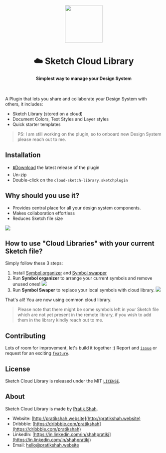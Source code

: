 <div align="center">
  <img width="120px" src="https://raw.githubusercontent.com/pratikjshah/walmart-design-system/master/cloud-sketch-library.sketchplugin/Contents/Resources/icon.png" />
</div>
<h1 align="center">☁️ Sketch Cloud Library</h1>
<div align="center">
  <strong>Simplest way to manage your Design System</strong>
</div>
<br/>
<br/>

A Plugin that lets you share and collaborate your Design System with others, it includes:

* Sketch Library (stored on a cloud)
* Document Colors, Text Styles and Layer styles
* Quick starter templates

> PS: I am still working on the plugin, so to onboard new Design System please reach out to me.

## Installation

- [⬇️Download](https://github.com/pratikjshah/walmart-design-system/archive/master.zip) the latest release of the plugin
- Un-zip
- Double-click on the `cloud-sketch-library.sketchplugin`

## Why should you use it?

* Provides central place for all your design system components.
* Makes collaboration effortless
* Reduces Sketch file size
<img src="https://github.com/pratikjshah/walmart-design-system/blob/master/recordings/why-use.png?raw=true" />

## How to use "Cloud Libraries" with your current Sketch file?

Simply follow these 3 steps:

1. Install [Symbol organizer](https://github.com/sonburn/symbol-organizer) and [Symbol swapper](https://github.com/sonburn/symbol-swapper)
2. Run **Symbol organizer** to arrange your current symbols and remove unused ones! <img src="https://raw.githubusercontent.com/pratikjshah/walmart-design-system/master/recordings/symbol-organizer.gif" />
3. Run **Symbol Swaper** to replace your local symbols with cloud library. <img src="https://raw.githubusercontent.com/pratikjshah/walmart-design-system/master/recordings/sysmbol-swapper.gif" />

That's all! You are now using common cloud library.

> Please note that there might be some symbols left in your Sketch file which are not yet present in the remote library, if you wish to add them in the library kindly reach out to me.

## Contributing

Lots of room for improvement, let's build it together :) Report and [`issue`](https://github.com/pratikjshah/walmart-design-system/issues) or request for an exciting [`feature`](https://github.com/pratikjshah/walmart-design-system/issues?q=is%3Aissue+is%3Aopen+label%3A%22help+wanted%22).

## License

Sketch Cloud Library is released under the MIT [`LICENSE`](https://github.com/pratikjshah/walmart-design-system/blob/master/LICENSE).

## About

Sketch Cloud Library is made by [Pratik Shah](http://pratikshah.website).

- Website: [http://pratikshah.website](http://pratikshah.website)
- Dribbble: [https://dribbble.com/pratikshah](https://dribbble.com/pratikshah)
- LinkedIn: [https://in.linkedin.com/in/shahpratikj](https://in.linkedin.com/in/shahpratikj)
- Email: [hello@pratikshah.website](hello@pratikshah.website)

